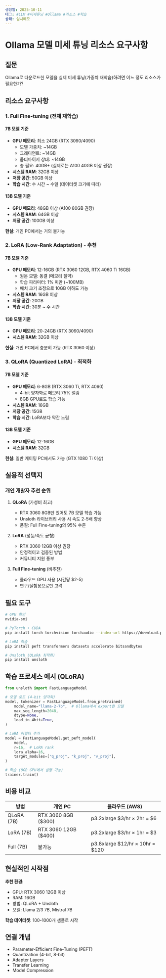```yaml
---
생성일: 2025-10-11
태그: #LLM #미세튜닝 #Ollama #리소스 #학습
상태: 임시메모
---
```


# Ollama 모델 미세 튜닝 리소스 요구사항

## 질문
Ollama로 다운로드한 모델을 실제 미세 튜닝(가중치 재학습)하려면 어느 정도 리소스가 필요한가?

## 리소스 요구사항

### 1. Full Fine-tuning (전체 재학습)

#### 7B 모델 기준
- **GPU 메모리**: 최소 24GB (RTX 3090/4090)
  - 모델 가중치: ~14GB
  - 그래디언트: ~14GB
  - 옵티마이저 상태: ~14GB
  - 총 필요: 40GB+ (실제로는 A100 40GB 이상 권장)
- **시스템 RAM**: 32GB 이상
- **저장 공간**: 50GB 이상
- **학습 시간**: 수 시간 ~ 수일 (데이터셋 크기에 따라)

#### 13B 모델 기준
- **GPU 메모리**: 48GB 이상 (A100 80GB 권장)
- **시스템 RAM**: 64GB 이상
- **저장 공간**: 100GB 이상

**현실**: 개인 PC에서는 거의 불가능

### 2. LoRA (Low-Rank Adaptation) - 추천

#### 7B 모델 기준
- **GPU 메모리**: 12-16GB (RTX 3060 12GB, RTX 4060 Ti 16GB)
  - 원본 모델: 동결 (메모리 절약)
  - 학습 파라미터: 1% 미만 (~100MB)
  - 배치 크기 조정으로 10GB 이하도 가능
- **시스템 RAM**: 16GB 이상
- **저장 공간**: 20GB
- **학습 시간**: 30분 ~ 수 시간

#### 13B 모델 기준
- **GPU 메모리**: 20-24GB (RTX 3090/4090)
- **시스템 RAM**: 32GB 이상

**현실**: 개인 PC에서 충분히 가능 (RTX 3060 이상)

### 3. QLoRA (Quantized LoRA) - 최적화

#### 7B 모델 기준
- **GPU 메모리**: 6-8GB (RTX 3060 Ti, RTX 4060)
  - 4-bit 양자화로 메모리 75% 절감
  - 8GB GPU로도 학습 가능
- **시스템 RAM**: 16GB
- **저장 공간**: 15GB
- **학습 시간**: LoRA보다 약간 느림

#### 13B 모델 기준
- **GPU 메모리**: 12-16GB
- **시스템 RAM**: 32GB

**현실**: 일반 게이밍 PC에서도 가능 (GTX 1080 Ti 이상)

## 실용적 선택지

### 개인 개발자 추천 순위

1. **QLoRA** (가성비 최고)
   - RTX 3060 8GB만 있어도 7B 모델 학습 가능
   - Unsloth 라이브러리 사용 시 속도 2-5배 향상
   - 품질: Full Fine-tuning의 95% 수준

2. **LoRA** (성능/속도 균형)
   - RTX 3060 12GB 이상 권장
   - 안정적이고 검증된 방법
   - 커뮤니티 지원 풍부

3. **Full Fine-tuning** (비추천)
   - 클라우드 GPU 사용 (시간당 $2-5)
   - 연구/실험용으로만 고려

## 필요 도구

```bash
# GPU 확인
nvidia-smi

# PyTorch + CUDA
pip install torch torchvision torchaudio --index-url https://download.pytorch.org/whl/cu121

# LoRA 학습
pip install peft transformers datasets accelerate bitsandbytes

# Unsloth (QLoRA 최적화)
pip install unsloth
```

## 학습 프로세스 예시 (QLoRA)

```python
from unsloth import FastLanguageModel

# 모델 로드 (4-bit 양자화)
model, tokenizer = FastLanguageModel.from_pretrained(
    model_name="llama-2-7b",  # Ollama에서 export한 모델
    max_seq_length=2048,
    dtype=None,
    load_in_4bit=True,
)

# LoRA 어댑터 추가
model = FastLanguageModel.get_peft_model(
    model,
    r=16,  # LoRA rank
    lora_alpha=16,
    target_modules=["q_proj", "k_proj", "v_proj"],
)

# 학습 (8GB GPU에서 실행 가능)
trainer.train()
```

## 비용 비교

| 방법 | 개인 PC | 클라우드 (AWS) |
|-----|---------|---------------|
| QLoRA (7B) | RTX 3060 8GB ($300) | p3.2xlarge $3/hr × 2hr = $6 |
| LoRA (7B) | RTX 3060 12GB ($400) | p3.2xlarge $3/hr × 1hr = $3 |
| Full (7B) | 불가능 | p3.8xlarge $12/hr × 10hr = $120 |

## 현실적인 시작점

**추천 환경**:
- GPU: RTX 3060 12GB 이상
- RAM: 16GB
- 방법: QLoRA + Unsloth
- 모델: Llama 2/3 7B, Mistral 7B

**학습 데이터셋**: 100-1000개 샘플로 시작

## 연결 개념

- Parameter-Efficient Fine-Tuning (PEFT)
- Quantization (4-bit, 8-bit)
- Adapter Layers
- Transfer Learning
- Model Compression
